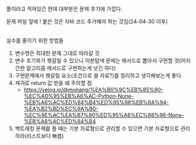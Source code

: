 풀이라고 적혀있긴 한데 대부분은 문제 후기에 가깝다.
<br>

문제 파일 앞에 ! 붙은 것은 자바 코드 추가해야 하는 것임(24-04-30 이후)
<br><br>

실수를 줄이기 위한 방법들
1. 변수명은 최대한 문제 그대로 따라갈 것
2. 변수 초기화가 헷갈릴 수 있으니 이분탐색 문제는 메서드로  뽑아서 구현할 것(어지간한 알고리즘 메서드로 구현하는게 낫긴 하다)
3. 구현문제에서 헷갈릴 요소(조건으로 쓸 자료?)를 정리하고 생각해보는게 좋다
4. 재귀로 return 값 받을 떄 주의할 점
   - https://velog.io/@munang/%EA%B0%9C%EB%85%90-%EC%A0%95%EB%A6%AC-Python-None-%EB%A6%AC%ED%84%B4%ED%95%98%EB%8A%94-%EA%B2%BD%EC%9A%B0-%EC%9E%AC%EA%B7%80%ED%95%A8%EC%88%98-None-%EB%A6%AC%ED%84%B4
5. 백트래킹 문제를 풀 때는 기본 자료형으로 관리할 수 있으면 기본 자료형으로 관리하라(리스트보다 빠름)
